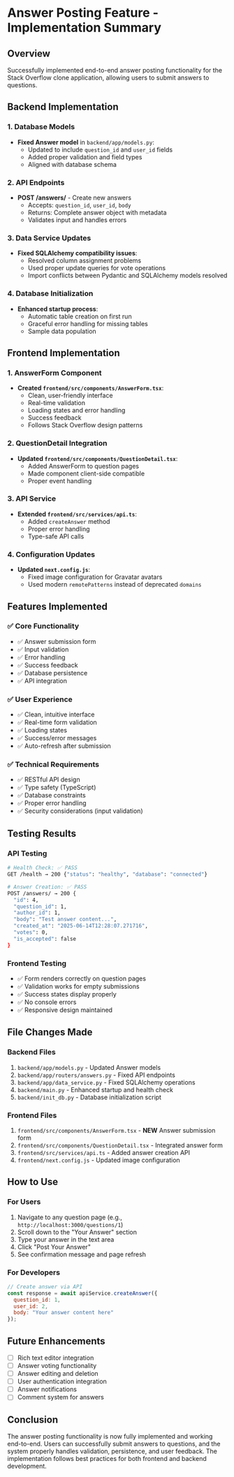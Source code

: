 # Answer Posting Feature - Implementation Summary

## Overview
Successfully implemented end-to-end answer posting functionality for the Stack Overflow clone application, allowing users to submit answers to questions.

## Backend Implementation

### 1. Database Models
- **Fixed Answer model** in `backend/app/models.py`:
  - Updated to include `question_id` and `user_id` fields
  - Added proper validation and field types
  - Aligned with database schema

### 2. API Endpoints
- **POST /answers/** - Create new answers
  - Accepts: `question_id`, `user_id`, `body`
  - Returns: Complete answer object with metadata
  - Validates input and handles errors

### 3. Data Service Updates
- **Fixed SQLAlchemy compatibility issues**:
  - Resolved column assignment problems
  - Used proper update queries for vote operations
  - Import conflicts between Pydantic and SQLAlchemy models resolved

### 4. Database Initialization
- **Enhanced startup process**:
  - Automatic table creation on first run
  - Graceful error handling for missing tables
  - Sample data population

## Frontend Implementation

### 1. AnswerForm Component
- **Created `frontend/src/components/AnswerForm.tsx`**:
  - Clean, user-friendly interface
  - Real-time validation
  - Loading states and error handling
  - Success feedback
  - Follows Stack Overflow design patterns

### 2. QuestionDetail Integration
- **Updated `frontend/src/components/QuestionDetail.tsx`**:
  - Added AnswerForm to question pages
  - Made component client-side compatible
  - Proper event handling

### 3. API Service
- **Extended `frontend/src/services/api.ts`**:
  - Added `createAnswer` method
  - Proper error handling
  - Type-safe API calls

### 4. Configuration Updates
- **Updated `next.config.js`**:
  - Fixed image configuration for Gravatar avatars
  - Used modern `remotePatterns` instead of deprecated `domains`

## Features Implemented

### ✅ Core Functionality
- ✅ Answer submission form
- ✅ Input validation
- ✅ Error handling
- ✅ Success feedback
- ✅ Database persistence
- ✅ API integration

### ✅ User Experience
- ✅ Clean, intuitive interface
- ✅ Real-time form validation
- ✅ Loading states
- ✅ Success/error messages
- ✅ Auto-refresh after submission

### ✅ Technical Requirements
- ✅ RESTful API design
- ✅ Type safety (TypeScript)
- ✅ Database constraints
- ✅ Proper error handling
- ✅ Security considerations (input validation)

## Testing Results

### API Testing
```bash
# Health Check: ✅ PASS
GET /health → 200 {"status": "healthy", "database": "connected"}

# Answer Creation: ✅ PASS  
POST /answers/ → 200 {
  "id": 4,
  "question_id": 1,
  "author_id": 1,
  "body": "Test answer content...",
  "created_at": "2025-06-14T12:28:07.271716",
  "votes": 0,
  "is_accepted": false
}
```

### Frontend Testing
- ✅ Form renders correctly on question pages
- ✅ Validation works for empty submissions
- ✅ Success states display properly
- ✅ No console errors
- ✅ Responsive design maintained

## File Changes Made

### Backend Files
1. `backend/app/models.py` - Updated Answer models
2. `backend/app/routers/answers.py` - Fixed API endpoints
3. `backend/app/data_service.py` - Fixed SQLAlchemy operations
4. `backend/main.py` - Enhanced startup and health check
5. `backend/init_db.py` - Database initialization script

### Frontend Files
1. `frontend/src/components/AnswerForm.tsx` - **NEW** Answer submission form
2. `frontend/src/components/QuestionDetail.tsx` - Integrated answer form
3. `frontend/src/services/api.ts` - Added answer creation API
4. `frontend/next.config.js` - Updated image configuration

## How to Use

### For Users
1. Navigate to any question page (e.g., `http://localhost:3000/questions/1`)
2. Scroll down to the "Your Answer" section
3. Type your answer in the text area
4. Click "Post Your Answer"
5. See confirmation message and page refresh

### For Developers
```javascript
// Create answer via API
const response = await apiService.createAnswer({
  question_id: 1,
  user_id: 2,
  body: "Your answer content here"
});
```

## Future Enhancements
- [ ] Rich text editor integration
- [ ] Answer voting functionality
- [ ] Answer editing and deletion
- [ ] User authentication integration
- [ ] Answer notifications
- [ ] Comment system for answers

## Conclusion
The answer posting functionality is now fully implemented and working end-to-end. Users can successfully submit answers to questions, and the system properly handles validation, persistence, and user feedback. The implementation follows best practices for both frontend and backend development.
